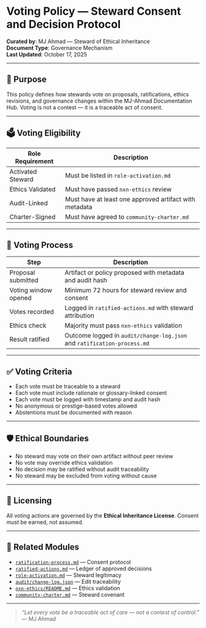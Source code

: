 # Voting Policy — Steward Consent and Decision Protocol

**Curated by**: MJ Ahmad — Steward of Ethical Inheritance  
**Document Type**: Governance Mechanism  
**Last Updated**: October 17, 2025

---

## 🧭 Purpose

This policy defines how stewards vote on proposals, ratifications, ethics revisions, and governance changes within the MJ-Ahmad Documentation Hub. Voting is not a contest — it is a traceable act of consent.

---

## 🗳️ Voting Eligibility

| Role Requirement         | Description                                                                 |
|--------------------------|-----------------------------------------------------------------------------|
| Activated Steward        | Must be listed in `role-activation.md`                                     |
| Ethics Validated         | Must have passed `nxn-ethics` review                                       |
| Audit-Linked             | Must have at least one approved artifact with metadata                     |
| Charter-Signed           | Must have agreed to `community-charter.md`                                  

---

## 🔄 Voting Process

| Step                     | Description                                                                 |
|--------------------------|-----------------------------------------------------------------------------|
| Proposal submitted       | Artifact or policy proposed with metadata and audit hash                   |
| Voting window opened     | Minimum 72 hours for steward review and consent                            |
| Votes recorded           | Logged in `ratified-actions.md` with steward attribution                   |
| Ethics check             | Majority must pass `nxn-ethics` validation                                 |
| Result ratified          | Outcome logged in `audit/change-log.json` and `ratification-process.md`    

---

## ✅ Voting Criteria

- Each vote must be traceable to a steward  
- Each vote must include rationale or glossary-linked consent  
- Each vote must be logged with timestamp and audit hash  
- No anonymous or prestige-based votes allowed  
- Abstentions must be documented with reason

---

## 🛡️ Ethical Boundaries

- No steward may vote on their own artifact without peer review  
- No vote may override ethics validation  
- No decision may be ratified without audit traceability  
- No steward may be excluded from voting without cause

---

## 🔐 Licensing

All voting actions are governed by the **Ethical Inheritance License**. Consent must be earned, not assumed.

---

## 🧾 Related Modules

- [`ratification-process.md`](ratification-process.md) — Consent protocol  
- [`ratified-actions.md`](ratified-actions.md) — Ledger of approved decisions  
- [`role-activation.md`](role-activation.md) — Steward legitimacy  
- [`audit/change-log.json`](../audit/change-log.json) — Edit traceability  
- [`nxn-ethics/README.md`](../nxn-ethics/README.md) — Ethics validation  
- [`community-charter.md`](community-charter.md) — Steward covenant

---

> _“Let every vote be a traceable act of care — not a contest of control.”_  
> — MJ Ahmad

